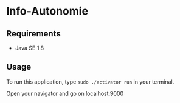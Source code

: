 # Info-Autonomie

## Requirements

* Java SE 1.8

## Usage

To run this application, type `sudo ./activator run` in your terminal.

Open your navigator and go on localhost:9000
